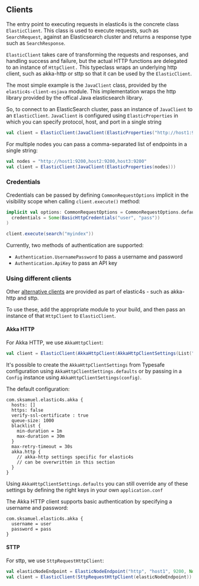 ## Clients

The entry point to executing requests in elastic4s is the concrete class  `ElasticClient`.
This class is used to execute requests, such as `SearchRequest`, against an Elasticsearch cluster and returns a response type such as `SearchResponse`.

`ElasticClient` takes care of transforming the requests and responses, and handling success and failure, but the actual HTTP functions are delegated to an instance of `HttpClient.`
This typeclass wraps an underlying http client, such as akka-http or sttp so that it can be used by the `ElasticClient`.

The most simple example is the `JavaClient` class, provided by the `elastic4s-client-esjava` module. This implementation wraps the http library provided by the offical Java elasticsearch library.

So, to connect to an ElasticSearch cluster, pass an instance of `JavaClient` to an `ElasticClient`.
`JavaClient` is configured using `ElasticProperties` in which you can specify protocol, host, and port in a single string

```scala
val client = ElasticClient(JavaClient(ElasticProperties("http://host1:9200")))
```

For multiple nodes you can pass a comma-separated list of endpoints in a single string:

```scala
val nodes = "http://host1:9200,host2:9200,host3:9200"
val client = ElasticClient(JavaClient(ElasticProperties(nodes)))
```

### Credentials

Credentials can be passed by defining `CommonRequestOptions` implicit in the visibility scope when calling
`client.execute()` method:

```scala
implicit val options: CommonRequestOptions = CommonRequestOptions.defaults.copy(
  credentials = Some(BasicHttpCredentials("user", "pass"))
)

client.execute(search("myindex"))
```

Currently, two methods of authentication are supported:

* `Authentication.UsernamePassword` to pass a username and password
* `Authentication.ApiKey` to pass an API key



### Using different clients

Other [alternative clients](https://search.maven.org/search?q=g:com.sksamuel.elastic4s%20elastic4s-client) are provided as part of elastic4s - such as akka-http and sttp.

To use these, add the appropriate module to your build, and then pass an instance of that `HttpClient` to `ElasticClient`.

#### Akka HTTP
For Akka HTTP, we use `AkkaHttpClient`:

```scala
val client = ElasticClient(AkkaHttpClient(AkkaHttpClientSettings(List("host1:9200"))))
```

It's possible to create the `AkkaHttpClientSettings` from Typesafe configuration using `AkkaHttpClientSettings.defaults` or by passing in a `Config` instance using `AkkaHttpClientSettings(config)`.

The default configuration:

```
com.sksamuel.elastic4s.akka {
  hosts: []
  https: false
  verify-ssl-certificate : true
  queue-size: 1000
  blacklist {
    min-duration = 1m
    max-duration = 30m
  }
  max-retry-timeout = 30s
  akka.http {
    // akka-http settings specific for elastic4s
    // can be overwritten in this section
  }
}
```

Using `AkkaHttpClientSettings.defaults` you can still override any of these settings by defining the right keys in your own `application.conf`

The Akka HTTP client supports basic authentication by specifying a username and password:

```
com.sksamuel.elastic4s.akka {
  username = user
  password = pass
}
```

#### STTP
For sttp, we use `SttpRequestHttpClient`:

```scala
val elasticNodeEndpoint = ElasticNodeEndpoint("http", "host1", 9200, None)
val client = ElasticClient(SttpRequestHttpClient(elasticNodeEndpoint))
```
